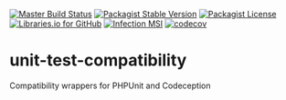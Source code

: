 [![Master Build Status](https://travis-ci.com/CJDennis/unit-test-compatibility.svg?branch=master)](https://travis-ci.com/CJDennis/unit-test-compatibility)
[![Packagist Stable Version](https://img.shields.io/packagist/v/cjdennis/unit-test-compatibility.svg)](https://packagist.org/packages/cjdennis/unit-test-compatibility)
[![Packagist License](https://img.shields.io/packagist/l/cjdennis/unit-test-compatibility.svg)](https://packagist.org/packages/cjdennis/unit-test-compatibility)
[![Libraries.io for GitHub](https://img.shields.io/librariesio/github/CJDennis/unit-test-compatibility.svg)](https://libraries.io/github/CJDennis/unit-test-compatibility)
[![Infection MSI](https://badge.stryker-mutator.io/github.com/CJDennis/unit-test-compatibility/master)](https://infection.github.io)
[![codecov](https://codecov.io/gh/CJDennis/unit-test-compatibility/branch/master/graph/badge.svg)](https://codecov.io/gh/CJDennis/unit-test-compatibility)
# unit-test-compatibility
Compatibility wrappers for PHPUnit and Codeception
